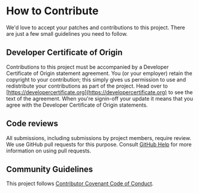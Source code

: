 # How to Contribute

We'd love to accept your patches and contributions to this project.
There are just a few small guidelines you need to follow.

## Developer Certificate of Origin

Contributions to this project must be accompanied by a Developer 
Certificate of Origin statement agreement. You (or your employer) retain the copyright to your
contribution; this simply gives us permission to use and redistribute
your contributions as part of the project. Head over to
[https://developercertificate.org](https://developercertificate.org)
to see the text of the agreement. When you're signin-off your update it means that you agree with the 
Developer Certificate of Origin statements.

## Code reviews

All submissions, including submissions by project members, require review.
We use GitHub pull requests for this purpose.
Consult [GitHub Help](https://help.github.com/articles/about-pull-requests/) for more information on using pull requests.

## Community Guidelines

This project follows [Contributor Covenant Code of Conduct](CODE_OF_CONDUCT.md).
